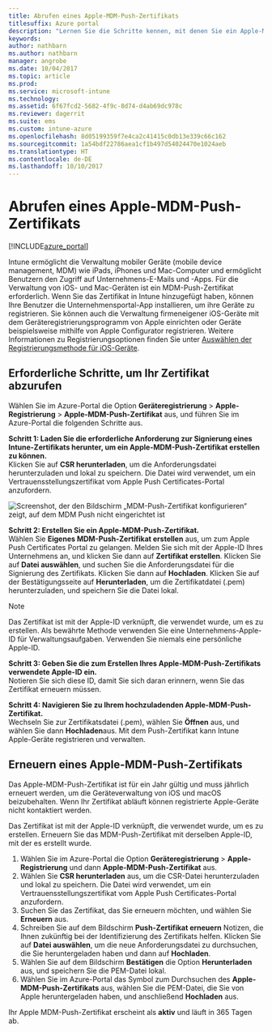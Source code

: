 ```yaml
---
title: Abrufen eines Apple-MDM-Push-Zertifikats
titlesuffix: Azure portal
description: "Lernen Sie die Schritte kennen, mit denen Sie ein Apple-MDM-Push-Zertifikat zum Verwalten von iOS-Geräten mit Intune abrufen.\""
keywords: 
author: nathbarn
ms.author: nathbarn
manager: angrobe
ms.date: 10/04/2017
ms.topic: article
ms.prod: 
ms.service: microsoft-intune
ms.technology: 
ms.assetid: 6f67fcd2-5682-4f9c-8d74-d4ab69dc978c
ms.reviewer: dagerrit
ms.suite: ems
ms.custom: intune-azure
ms.openlocfilehash: 8d05199359f7e4ca2c41415c0db13e339c66c162
ms.sourcegitcommit: 1a54bdf22786aea1cf1b497d54024470e1024aeb
ms.translationtype: HT
ms.contentlocale: de-DE
ms.lasthandoff: 10/10/2017
---
```

# <a name="get-an-apple-mdm-push-certificate"></a>Abrufen eines Apple-MDM-Push-Zertifikats

[!INCLUDE[azure_portal](./includes/azure_portal.md)]

Intune ermöglicht die Verwaltung mobiler Geräte (mobile device management, MDM) wie iPads, iPhones und Mac-Computer und ermöglicht Benutzern den Zugriff auf Unternehmens-E-Mails und -Apps. Für die Verwaltung von iOS- und Mac-Geräten ist ein MDM-Push-Zertifikat erforderlich. Wenn Sie das Zertifikat in Intune hinzugefügt haben, können Ihre Benutzer die Unternehmensportal-App installieren, um ihre Geräte zu registrieren. Sie können auch die Verwaltung firmeneigener iOS-Geräte mit dem Geräteregistrierungsprogramm von Apple einrichten oder Geräte beispielsweise mithilfe von Apple Configurator registrieren. Weitere Informationen zu Registrierungsoptionen finden Sie unter [Auswählen der Registrierungsmethode für iOS-Geräte](enrollment-method-choose-ios.md).

## <a name="steps-to-get-your-certificate"></a>Erforderliche Schritte, um Ihr Zertifikat abzurufen
Wählen Sie im Azure-Portal die Option **Geräteregistrierung** > **Apple-Registrierung** > **Apple-MDM-Push-Zertifikat** aus, und führen Sie im Azure-Portal die folgenden Schritte aus.

**Schritt 1: Laden Sie die erforderliche Anforderung zur Signierung eines Intune-Zertifikats herunter, um ein Apple-MDM-Push-Zertifikat erstellen zu können.**<br>
Klicken Sie auf **CSR herunterladen**, um die Anforderungsdatei herunterzuladen und lokal zu speichern. Die Datei wird verwendet, um ein Vertrauensstellungszertifikat vom Apple Push Certificates-Portal anzufordern.

  ![Screenshot, der den Bildschirm „MDM-Push-Zertifikat konfigurieren“ zeigt, auf dem MDM Push nicht eingerichtet ist](./media/create-mdm-push-certificate.png)

**Schritt 2: Erstellen Sie ein Apple-MDM-Push-Zertifikat.**<br>
Wählen Sie **Eigenes MDM-Push-Zertifikat erstellen** aus, um zum Apple Push Certificates Portal zu gelangen. Melden Sie sich mit der Apple-ID Ihres Unternehmens an, und klicken Sie dann auf **Zertifikat erstellen**. Klicken Sie auf **Datei auswählen**, und suchen Sie die Anforderungsdatei für die Signierung des Zertifikats. Klicken Sie dann auf **Hochladen**. Klicken Sie auf der Bestätigungsseite auf **Herunterladen**, um die Zertifikatdatei (.pem) herunterzuladen, und speichern Sie die Datei lokal.

> [!NOTE]
> Das Zertifikat ist mit der Apple-ID verknüpft, die verwendet wurde, um es zu erstellen. Als bewährte Methode verwenden Sie eine Unternehmens-Apple-ID für Verwaltungsaufgaben. Verwenden Sie niemals eine persönliche Apple-ID.

**Schritt 3: Geben Sie die zum Erstellen Ihres Apple-MDM-Push-Zertifikats verwendete Apple-ID ein.**<br>
Notieren Sie sich diese ID, damit Sie sich daran erinnern, wenn Sie das Zertifikat erneuern müssen.

**Schritt 4: Navigieren Sie zu Ihrem hochzuladenden Apple-MDM-Push-Zertifikat.**<br>
Wechseln Sie zur Zertifikatsdatei (.pem), wählen Sie **Öffnen** aus, und wählen Sie dann **Hochladen**aus. Mit dem Push-Zertifikat kann Intune Apple-Geräte registrieren und verwalten.

## <a name="renew-apple-mdm-push-certificate"></a>Erneuern eines Apple-MDM-Push-Zertifikats
Das Apple-MDM-Push-Zertifikat ist für ein Jahr gültig und muss jährlich erneuert werden, um die Geräteverwaltung von iOS und macOS beizubehalten. Wenn Ihr Zertifikat abläuft können registrierte Apple-Geräte nicht kontaktiert werden.

Das Zertifikat ist mit der Apple-ID verknüpft, die verwendet wurde, um es zu erstellen. Erneuern Sie das MDM-Push-Zertifikat mit derselben Apple-ID, mit der es erstellt wurde.

1. Wählen Sie im Azure-Portal die Option **Geräteregistrierung** > **Apple-Registrierung** und dann **Apple-MDM-Push-Zertifikat** aus.
2. Wählen Sie **CSR herunterladen** aus, um die CSR-Datei herunterzuladen und lokal zu speichern. Die Datei wird verwendet, um ein Vertrauensstellungszertifikat vom Apple Push Certificates-Portal anzufordern.
3. Suchen Sie das Zertifikat, das Sie erneuern möchten, und wählen Sie **Erneuern** aus.
4. Schreiben Sie auf dem Bildschirm **Push-Zertifikat erneuern** Notizen, die Ihnen zukünftig bei der Identifizierung des Zertifikats helfen. Klicken Sie auf **Datei auswählen**, um die neue Anforderungsdatei zu durchsuchen, die Sie heruntergeladen haben und dann auf **Hochladen**.
5. Wählen Sie auf dem Bildschirm **Bestätigen** die Option **Herunterladen** aus, und speichern Sie die PEM-Datei lokal.
6. Wählen Sie im Azure-Portal das Symbol zum Durchsuchen des **Apple-MDM-Push-Zertifikats** aus, wählen Sie die PEM-Datei, die Sie von Apple heruntergeladen haben, und anschließend **Hochladen** aus.

Ihr Apple MDM-Push-Zertifikat erscheint als **aktiv** und läuft in 365 Tagen ab.
